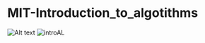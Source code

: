 # MIT-Introduction_to_algotithms
![Alt text]("introAL.jpg", "Introduction to Algorithms")
![introAL](https://user-images.githubusercontent.com/57889531/135742968-07d8095a-6853-4d2f-be61-1dceda67143a.jpg)
